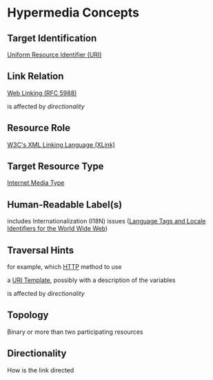 # Hypermedia Concepts

## Target Identification

[Uniform Resource Identifier (URI)](http://tools.ietf.org/html/rfc3986)

## Link Relation

[Web Linking (RFC 5988)](http://tools.ietf.org/html/rfc5988)

is affected by _directionality_

## Resource Role

[W3C's XML Linking Language (XLink)](formats/XLink.md)

## Target Resource Type

[Internet Media Type](https://tools.ietf.org/html/rfc6838)

## Human-Readable Label(s)

includes Internationalization (I18N) issues ([Language Tags and Locale Identifiers for the World Wide Web](http://www.w3.org/TR/ltli/))

## Traversal Hints

for example, which [HTTP](http://tools.ietf.org/html/rfc7231) method to use

a [URI Template](http://tools.ietf.org/html/rfc6570), possibly with a description of the variables

is affected by _directionality_

## Topology

Binary or more than two participating resources

## Directionality

How is the link directed 

